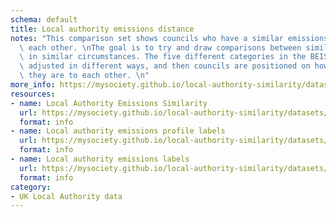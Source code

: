 ```yaml
---
schema: default
title: Local authority emissions distance
notes: "This comparison set shows councils who have a similar emissions profile to\
  \ each other. \nThe goal is to try and draw comparisons between similar emissions\
  \ in similar circumstances. The five different categories in the BEIS dataset are\
  \ adjusted in different ways, and then councils are positioned on how different\
  \ they are to each other. \n"
more_info: https://mysociety.github.io/local-authority-similarity/datasets/emissions_distance/latest
resources:
- name: Local Authority Emissions Similarity
  url: https://mysociety.github.io/local-authority-similarity/datasets/emissions_distance/latest
  format: info
- name: Local authority emissions profile labels
  url: https://mysociety.github.io/local-authority-similarity/datasets/emissions_distance/latest
  format: info
- name: Local authority emissions labels
  url: https://mysociety.github.io/local-authority-similarity/datasets/emissions_distance/latest
  format: info
category:
- UK Local Authority data
---
```

